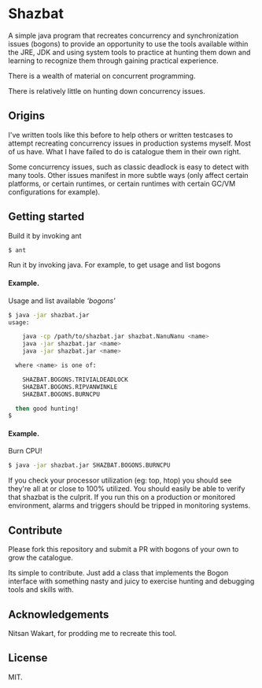 # **Shazbat**

A simple java program that recreates concurrency and synchronization issues (bogons) to provide
an opportunity to use the tools available within the JRE, JDK and using system tools to practice
at hunting them down and learning to recognize them through gaining practical experience.

There is a wealth of material on concurrent programming.

There is relatively little on hunting down concurrency issues.

## Origins

I've written tools like this before to help others or written testcases to attempt recreating
concurrency issues in production systems myself. Most of us have. What I have failed to do
is catalogue them in their own right.

Some concurrency issues, such as classic deadlock is easy to detect with many tools. Other
issues manifest in more subtle ways (only affect certain platforms, or certain runtimes, or
certain runtimes with certain GC/VM configurations for example).

## Getting started

Build it by invoking ant

```bash
$ ant
```

Run it by invoking java. For example, to get usage and list bogons

#### Example.

Usage and list available _'bogons'_

```bash
$ java -jar shazbat.jar
usage:

    java -cp /path/to/shazbat.jar shazbat.NanuNanu <name> 
    java -jar shazbat.jar <name> 
    java -jar shazbat.jar <name> 

  where <name> is one of:

    SHAZBAT.BOGONS.TRIVIALDEADLOCK
    SHAZBAT.BOGONS.RIPVANWINKLE
    SHAZBAT.BOGONS.BURNCPU

  then good hunting!
$ 
```

#### Example. 

Burn CPU!

```bash
$ java -jar shazbat.jar SHAZBAT.BOGONS.BURNCPU
```

If you check your processor utilization (eg: top, htop) you should see they're all at or close to 100% utilized. You should easily be able to verify that shazbat is the culprit. If you run this on a production or monitored environment, alarms and triggers should be tripped in monitoring systems.

## Contribute

Please fork this repository and submit a PR with bogons of your own to grow the catalogue.

Its simple to contribute. Just add a class that implements the Bogon interface with something nasty and juicy to exercise hunting and debugging tools and skills with.

## Acknowledgements

Nitsan Wakart, for prodding me to recreate this tool.

## License

MIT.
 
